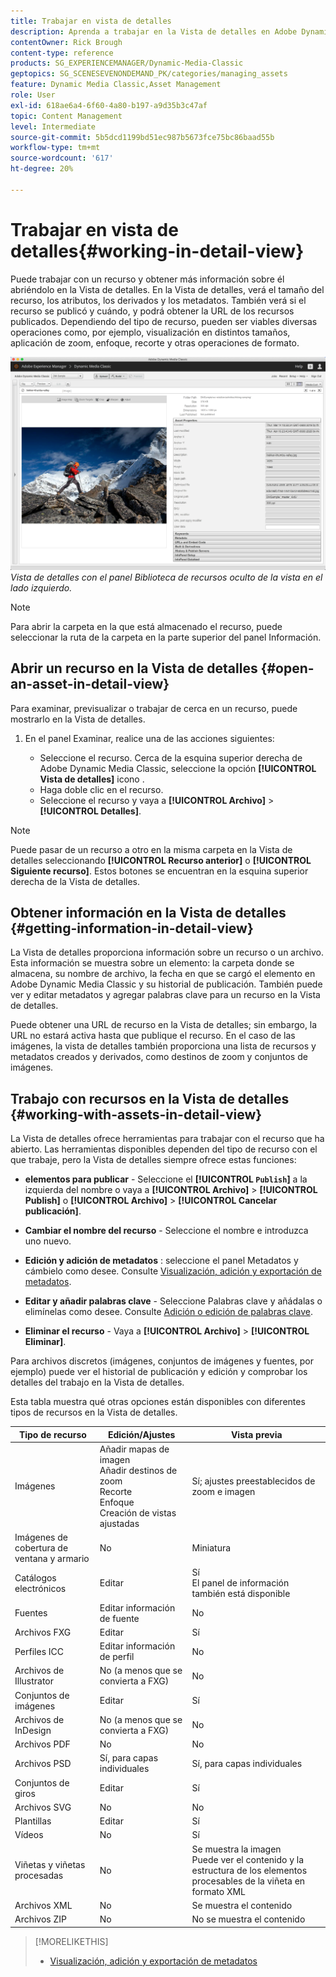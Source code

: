 ```yaml
---
title: Trabajar en vista de detalles
description: Aprenda a trabajar en la Vista de detalles en Adobe Dynamic Media Classic.
contentOwner: Rick Brough
content-type: reference
products: SG_EXPERIENCEMANAGER/Dynamic-Media-Classic
geptopics: SG_SCENESEVENONDEMAND_PK/categories/managing_assets
feature: Dynamic Media Classic,Asset Management
role: User
exl-id: 618ae6a4-6f60-4a80-b197-a9d35b3c47af
topic: Content Management
level: Intermediate
source-git-commit: 5b5dcd1199bd51ec987b5673fce75bc86baad55b
workflow-type: tm+mt
source-wordcount: '617'
ht-degree: 20%

---
```


# Trabajar en vista de detalles{#working-in-detail-view}

Puede trabajar con un recurso y obtener más información sobre él abriéndolo en la Vista de detalles. En la Vista de detalles, verá el tamaño del recurso, los atributos, los derivados y los metadatos. También verá si el recurso se publicó y cuándo, y podrá obtener la URL de los recursos publicados. Dependiendo del tipo de recurso, pueden ser viables diversas operaciones como, por ejemplo, visualización en distintos tamaños, aplicación de zoom, enfoque, recorte y otras operaciones de formato.

<!-- 

Comment Type: remark
Last Modified By: Rick Brough (rbrough@adobe.com)
Last Modified Date: 2018-06-14T13:52:46.623-0400

<p>as_detail_view_popup.png found in Downloads on local in folder "scene7-images"</p>

 -->

![Vista de detalles](/help/using/assets/image_0.img.png)
*Vista de detalles con el panel Biblioteca de recursos oculto de la vista en el lado izquierdo.*

>[!NOTE]
>
>Para abrir la carpeta en la que está almacenado el recurso, puede seleccionar la ruta de la carpeta en la parte superior del panel Información.

## Abrir un recurso en la Vista de detalles {#open-an-asset-in-detail-view}

Para examinar, previsualizar o trabajar de cerca en un recurso, puede mostrarlo en la Vista de detalles.

1. En el panel Examinar, realice una de las acciones siguientes:

   * Seleccione el recurso. Cerca de la esquina superior derecha de Adobe Dynamic Media Classic, seleccione la opción **[!UICONTROL Vista de detalles]** icono .
   * Haga doble clic en el recurso.
   * Seleccione el recurso y vaya a **[!UICONTROL Archivo]** > **[!UICONTROL Detalles]**.

>[!NOTE]
>
>Puede pasar de un recurso a otro en la misma carpeta en la Vista de detalles seleccionando **[!UICONTROL Recurso anterior]** o **[!UICONTROL Siguiente recurso]**. Estos botones se encuentran en la esquina superior derecha de la Vista de detalles.

## Obtener información en la Vista de detalles {#getting-information-in-detail-view}

La Vista de detalles proporciona información sobre un recurso o un archivo. Esta información se muestra sobre un elemento: la carpeta donde se almacena, su nombre de archivo, la fecha en que se cargó el elemento en Adobe Dynamic Media Classic y su historial de publicación. También puede ver y editar metadatos y agregar palabras clave para un recurso en la Vista de detalles.

Puede obtener una URL de recurso en la Vista de detalles; sin embargo, la URL no estará activa hasta que publique el recurso. En el caso de las imágenes, la vista de detalles también proporciona una lista de recursos y metadatos creados y derivados, como destinos de zoom y conjuntos de imágenes.

## Trabajo con recursos en la Vista de detalles {#working-with-assets-in-detail-view}

La Vista de detalles ofrece herramientas para trabajar con el recurso que ha abierto. Las herramientas disponibles dependen del tipo de recurso con el que trabaje, pero la Vista de detalles siempre ofrece estas funciones:

* **elementos para publicar** - Seleccione el **[!UICONTROL `Publish`]** a la izquierda del nombre o vaya a **[!UICONTROL Archivo]** > **[!UICONTROL Publish]** o **[!UICONTROL Archivo]** > **[!UICONTROL Cancelar publicación]**.

* **Cambiar el nombre del recurso** - Seleccione el nombre e introduzca uno nuevo.

* **Edición y adición de metadatos** : seleccione el panel Metadatos y cámbielo como desee. Consulte [Visualización, adición y exportación de metadatos](/help/using/viewing-adding-exporting-metadata.md).

* **Editar y añadir palabras clave** - Seleccione Palabras clave y añádalas o elimínelas como desee. Consulte [Adición o edición de palabras clave](/help/using/viewing-adding-exporting-metadata.md).

* **Eliminar el recurso** - Vaya a **[!UICONTROL Archivo]** > **[!UICONTROL Eliminar]**.

Para archivos discretos (imágenes, conjuntos de imágenes y fuentes, por ejemplo) puede ver el historial de publicación y edición y comprobar los detalles del trabajo en la Vista de detalles.

Esta tabla muestra qué otras opciones están disponibles con diferentes tipos de recursos en la Vista de detalles.

| Tipo de recurso | Edición/Ajustes | Vista previa |
| --- | --- | --- |
| Imágenes | Añadir mapas de imagen<br>Añadir destinos de zoom<br>Recorte<br>Enfoque<br>Creación de vistas ajustadas | Sí; ajustes preestablecidos de zoom e imagen |
| Imágenes de cobertura de ventana y armario | No | Miniatura |
| Catálogos electrónicos | Editar | Sí<br>El panel de información también está disponible |
| Fuentes | Editar información de fuente | No |
| Archivos FXG | Editar | Sí |
| Perfiles ICC | Editar información de perfil | No |
| Archivos de Illustrator | No (a menos que se convierta a FXG) | No |
| Conjuntos de imágenes | Editar | Sí |
| Archivos de InDesign | No (a menos que se convierta a FXG) | No |
| Archivos PDF | No | No |
| Archivos PSD | Sí, para capas individuales | Sí, para capas individuales |
| Conjuntos de giros | Editar | Sí |
| Archivos SVG | No | No |
| Plantillas | Editar | Sí |
| Vídeos | No | Sí |
| Viñetas y viñetas procesadas | No | Se muestra la imagen<br>Puede ver el contenido y la estructura de los elementos procesables de la viñeta en formato XML |
| Archivos XML | No | Se muestra el contenido |
| Archivos ZIP | No | No se muestra el contenido |

>[!MORELIKETHIS]
>
>* [Visualización, adición y exportación de metadatos](viewing-adding-exporting-metadata.md#viewing_adding_and_exporting_metadata)
